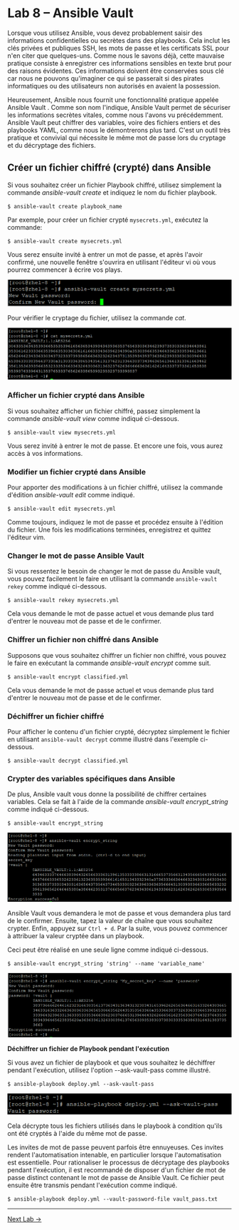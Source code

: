 Lab 8 – Ansible Vault
==
Lorsque vous utilisez Ansible, vous devez probablement saisir des
informations confidentielles ou secrètes dans des playbooks. Cela inclut
les clés privées et publiques SSH, les mots de passe et les certificats
SSL pour n'en citer que quelques-uns. Comme nous le savons déjà, cette
mauvaise pratique consiste à enregistrer ces informations sensibles en
texte brut pour des raisons évidentes. Ces informations doivent être
conservées sous clé car nous ne pouvons qu'imaginer ce qui se passerait
si des pirates informatiques ou des utilisateurs non autorisés en
avaient la possession.

Heureusement, Ansible nous fournit une fonctionnalité pratique appelée
Ansible Vault . Comme son nom l'indique, Ansible Vault permet de
sécuriser les informations secrètes vitales, comme nous l'avons vu
précédemment. Ansible Vault peut chiffrer des variables, voire des
fichiers entiers et des playbooks YAML, comme nous le démontrerons plus
tard. C'est un outil très pratique et convivial qui nécessite le même
mot de passe lors du cryptage et du décryptage des fichiers.

## Créer un fichier chiffré (crypté) dans Ansible

Si vous souhaitez créer un fichier Playbook chiffré, utilisez simplement
la commande *ansible-vault create* et indiquez le nom du fichier
playbook.

```
$ ansible-vault create playbook_name
```

Par exemple, pour créer un fichier crypté `mysecrets.yml`, exécutez la
commande:

```
$ ansible-vault create mysecrets.yml
```
Vous serez ensuite invité à entrer un mot de passe, et après l'avoir
confirmé, une nouvelle fenêtre s'ouvrira en utilisant l'éditeur vi où
vous pourrez commencer à écrire vos plays.

![](media/vault1.png)

Pour vérifier le cryptage du fichier, utilisez la commande *cat*.

![](media/vault2.png)

### Afficher un fichier crypté dans Ansible

Si vous souhaitez afficher un fichier chiffré, passez simplement la
commande *ansible-vault view* comme indiqué ci-dessous.
```
$ ansible-vault view mysecrets.yml
```
Vous serez invité à entrer le mot de passe. Et encore une fois, vous
aurez accès à vos informations.

### Modifier un fichier crypté dans Ansible

Pour apporter des modifications à un fichier chiffré, utilisez la
commande d'édition *ansible-vault edit* comme indiqué.
```
$ ansible-vault edit mysecrets.yml
```
Comme toujours, indiquez le mot de passe et procédez ensuite à l'édition
du fichier. Une fois les modifications terminées, enregistrez et quittez
l'éditeur vim.

### Changer le mot de passe Ansible Vault

Si vous ressentez le besoin de changer le mot de passe du Ansible vault,
vous pouvez facilement le faire en utilisant la commande
`ansible-vault rekey` comme indiqué ci-dessous.
```
$ ansible-vault rekey mysecrets.yml
```
Cela vous demande le mot de passe actuel et vous demande plus tard
d'entrer le nouveau mot de passe et de le confirmer.

### Chiffrer un fichier non chiffré dans Ansible

Supposons que vous souhaitez chiffrer un fichier non chiffré, vous
pouvez le faire en exécutant la commande *ansible-vault encrypt* comme
suit.
```
$ ansible-vault encrypt classified.yml
```
Cela vous demande le mot de passe actuel et vous demande plus tard
d'entrer le nouveau mot de passe et de le confirmer.

### Déchiffrer un fichier chiffré

Pour afficher le contenu d'un fichier crypté, décryptez simplement le
fichier en utilisant `ansible-vault decrypt` comme illustré dans
l'exemple ci-dessous.
```
$ ansible-vault decrypt classified.yml
```
### Crypter des variables spécifiques dans Ansible

De plus, Ansible vault vous donne la possibilité de chiffrer certaines
variables. Cela se fait à l'aide de la commande *ansible-vault
encrypt_string* comme indiqué ci-dessous.
```
$ ansible-vault encrypt_string
```
![](media/vault3.png)

Ansible Vault vous demandera le mot de passe et vous demandera plus tard
de le confirmer. Ensuite, tapez la valeur de chaîne que vous souhaitez
crypter. Enfin, appuyez sur `Ctrl + d`. Par la suite, vous pouvez
commencer à attribuer la valeur cryptée dans un playbook.

Ceci peut être réalisé en une seule ligne comme indiqué ci-dessous.
```
$ ansible-vault encrypt_string 'string' --name 'variable_name'
```
![](media/vault4.png)

**Déchiffrer un fichier de Playbook pendant l'exécution**

Si vous avez un fichier de playbook et que vous souhaitez le déchiffrer
pendant l'exécution, utilisez l'option --ask-vault-pass comme illustré.
```
$ ansible-playbook deploy.yml --ask-vault-pass
```
![](media/vault5.png)

Cela décrypte tous les fichiers utilisés dans le playbook à condition
qu'ils ont été cryptés à l'aide du même mot de passe.

Les invites de mot de passe peuvent parfois être ennuyeuses. Ces invites
rendent l'automatisation intenable, en particulier lorsque
l'automatisation est essentielle. Pour rationaliser le processus de
décryptage des playbooks pendant l'exécution, il est recommandé de
disposer d'un fichier de mot de passe distinct contenant le mot de passe
de Ansible Vault. Ce fichier peut ensuite être transmis pendant
l'exécution comme indiqué.
```
$ ansible-playbook deploy.yml --vault-password-file vault_pass.txt
```

---
[Next Lab ->](./Lab%209%20-%20Ansible%20Tower.md)
